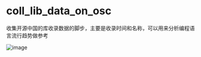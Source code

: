 # coll_lib_data_on_osc
收集开源中国的库收录数据的脚步，主要是收录时间和名称，可以用来分析编程语言流行趋势做参考

![image](https://github.com/zhulin3141/coll_lib_data_on_osc/trend_of_program_language_on_osc.png)


